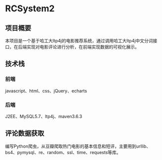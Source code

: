 # RCSystem2

## 项目概要
本项目是一个基于哈工大ltp4j的电影推荐系统，通过调用哈工大ltp4j中文分词接口，在后端实现对电影评论进行分析，在前端实现数据的可视化展示。

## 技术栈
### 前端
javascript、html、css、jQuery、echarts
### 后端
J2EE、MySQL5.7、ltp4j、maven3.6.3

## 评论数据获取
编写Python爬虫，从豆瓣爬取热门电影的基本信息和短评，主要用到urllib、bs4、pymysql、re、random、ssl、time、requests等库。